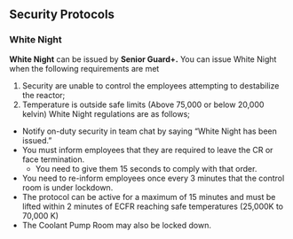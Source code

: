 ## Security Protocols

### White Night
**White Night** can be issued by **Senior Guard+.**
You can issue White Night when the following requirements are met
1. Security are unable to control the employees attempting to destabilize the reactor;
2. Temperature is outside safe limits (Above 75,000 or below 20,000 kelvin)
White Night regulations are as follows;
- Notify on-duty security in team chat by saying “White Night has been issued.”
- You must inform employees that they are required to leave the CR or face termination.
  - You need to give them 15 seconds to comply with that order.
- You need to re-inform employees once every 3 minutes that the control room is under lockdown.
- The protocol can be active for a maximum of 15 minutes and must be lifted within 2 minutes of ECFR reaching safe temperatures (25,000K to 70,000 K)
- The Coolant Pump Room may also be locked down.
